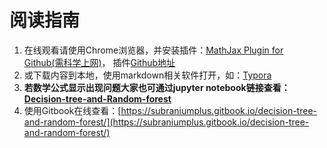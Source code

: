 # 阅读指南

1. 在线观看请使用Chrome浏览器，并安装插件：[MathJax Plugin for Github\(需科学上网\)](https://chrome.google.com/webstore/detail/mathjax-plugin-for-github/ioemnmodlmafdkllaclgeombjnmnbima)， 插件[Github地址](https://github.com/orsharir/github-mathjax)
2. 或下载内容到本地，使用markdown相关软件打开，如：[Typora](https://typora.io/)
3. **若数学公式显示出现问题大家也可通过jupyter notebook链接查看：**[**Decision-tree-and-Random-forest**](https://nbviewer.jupyter.org/github/Knowledge-Precipitation-Tribe/Decision-tree-and-Random-forest/blob/master/jupyter%20notebook/Decision%20Tree.ipynb)
4. 使用Gitbook在线查看：[https://subraniumplus.gitbook.io/decision-tree-and-random-forest/](https://subraniumplus.gitbook.io/decision-tree-and-random-forest/)

